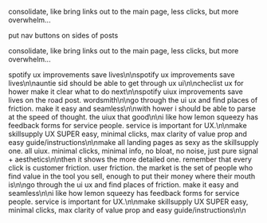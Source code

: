 consolidate, like bring links out to the main page, less clicks, but more overwhelm...


put nav buttons on sides of posts

consolidate, like bring links out to the main page, less clicks, but more overwhelm...

spotify ux improvements save lives\n\nspotify ux improvements save lives\n\nauntie sid should be able to get through ux ui\n\ncheclist ux for hower make it clear what to do next\n\nspotify uiux improvements save lives on the road post. wordsmith\n\ngo through the ui ux and find places of friction. make it easy and seamless\n\nwith hower i should be able to parse at the speed of thought. the uiux that good\n\ni like how lemon squeezy has feedback forms for service people. service is important for UX.\n\nmake skillsupply UX SUPER easy, minimal clicks, max clarity of value prop and easy guide/instructions\n\nmake all landing pages as sexy as the skillsupply one. all uiux. minimal clicks, minimal info, no bloat, no noise, just pure signal + aesthetics\n\nthen it shows the more detailed one. remember that every click is customer friction. user friction. the market is the set of people who find value in the tool you sell, enough to put their money where their mouth is\n\ngo through the ui ux and find places of friction. make it easy and seamless\n\ni like how lemon squeezy has feedback forms for service people. service is important for UX.\n\nmake skillsupply UX SUPER easy, minimal clicks, max clarity of value prop and easy guide/instructions\n\n